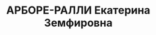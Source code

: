 ---
title: АРБОРЕ-РАЛЛИ Екатерина Земфировна
description: '(16 октября 1875 — 2 декабря 1937) — румынская (молдавская) революционерка,
  уроженка Швейцарии. Активный деятель Коммунистической партии Румынии, Коминтерна
  и Крестинтерна. Дочь Земфирия Арборе-Ралли, а её дед принимал у себя опального Пушкина.

  Биография

  Поступила в университет на медика и присоединилась к СДПР во время обучения. В 1903
  г. участвовала в подготовке конгресса II Интернационала, избрана в исполнительный
  комитет Социалистической партии Румынии. Вела кампанию за организацию социальной
  защиты для индустриальных рабочих, среди которых в то время был распространен туберкулез.

  После Октябрьской революции отправляется в Советскую Россию и вступает в РКП(б)
  в 1919 году. Возвращается в Румынию, где её арестовывают и высылают из страны в
  1924 году. Участвует в V конгрессе Коминтерна как делегат от КПР. Избрана членом
  Революционного комитета Молдавской АССР, заместителем наркома здравоохранения и
  наркомом рабкрина. Впоследствии смещена с занимаемых постов как сторонница троцкизма.
  Арестована НКВД 20 сентября 1937 г. и приговорена к расстрелу. Реабилитирована посмертно
  как в Румынии, так и в СССР.

  Литература

  Бабилунга Н. В. Екатерина Арборе — личность героическая.

  Ежегодный исторический альманах Приднестровья. 1998, № 2.'
---
